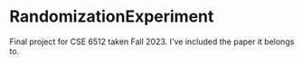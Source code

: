 # RandomizationExperiment
Final project for CSE 6512 taken Fall 2023. I've included the paper it belongs to. 
